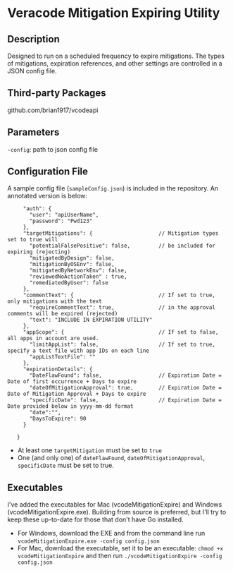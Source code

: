 # Veracode Mitigation Expiring Utility

## Description
Designed to run on a scheduled frequency to expire mitigations. The types of mitigations, expiration
references, and other settings are controlled in a JSON config file.

## Third-party Packages
github.com/brian1917/vcodeapi

## Parameters
`-config`: path to json config file

## Configuration File
A sample config file (`sampleConfig.json`) is included in the repository. An annotated version is below:
```{
     "auth": {
       "user": "apiUserName",
       "password": "Pwd123"
     },
     "targetMitigations": {                     // Mitigation types set to true will
       "potentialFalsePositive": false,         // be included for expiring (rejecting)
       "mitigatedByDesign": false,
       "mitigationByOSEnv": false,
       "mitigatedByNetworkEnv": false,
       "reviewedNoActionTaken" : true,
       "remediatedByUser": false
     },
     "commentText": {                           // If set to true, only mitigations with the text
       "requireCommentText": true,              // in the approval comments will be expired (rejected)
       "text": "INCLUDE IN EXPIRATION UTILITY"
     },
     "appScope": {                              // If set to false, all apps in account are used.
       "limitAppList": false,                   // If set to true, specify a text file with app IDs on each line
       "appListTextFile": ""
     },
     "expirationDetails": {
       "DateFlawFound": false,                  // Expiration Date = Date of first occurrence + Days to expire
       "dateOfMitigationApproval": true,        // Expiration Date = Date of Mitigation Approval + Days to expire
       "specificDate": false,                   // Expiration Date = Date provided below in yyyy-mm-dd format
       "date":"",
       "DaysToExpire": 90
     }

   }
 ```
* At least one `targetMitigation` must be set to `true`
* One (and only one) of `dateFlawFound`, `dateOfMitigationApproval`, `specificDate` must be set to true.

## Executables
I've added the executables for Mac (vcodeMitigationExpire) and Windows (vcodeMitigationExpire.exe).
Building from source is preferred, but I'll try to keep these up-to-date for those that don't have Go installed.
* For Windows, download the EXE and from the command line run `vcodeMitigationExpire.exe -config config.json`
* For Mac, download the executable, set it to be an executable: `chmod +x vcodeMitigationExpire` and then run `./vcodeMitigationExpire -config config.json`